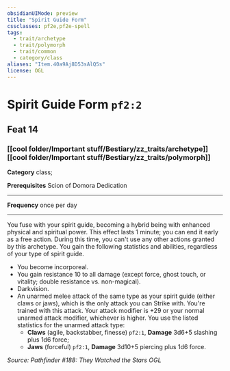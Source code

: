 ```yaml
---
obsidianUIMode: preview
title: "Spirit Guide Form"
cssclasses: pf2e,pf2e-spell
tags:
  - trait/archetype
  - trait/polymorph
  - trait/common
  - category/class
aliases: "Item.40a9Aj8D53sAlQ5s"
license: OGL
---
```

# Spirit Guide Form `pf2:2`
## Feat 14
### [[cool folder/Important stuff/Bestiary/zz_traits/archetype]][[cool folder/Important stuff/Bestiary/zz_traits/polymorph]]

**Category** class; 



**Prerequisites** Scion of Domora Dedication
* * *
**Frequency** once per day

* * *

You fuse with your spirit guide, becoming a hybrid being with enhanced physical and spiritual power. This effect lasts 1 minute; you can end it early as a free action. During this time, you can't use any other actions granted by this archetype. You gain the following statistics and abilities, regardless of your type of spirit guide.

*   You become incorporeal.
*   You gain resistance 10 to all damage (except force, ghost touch, or vitality; double resistance vs. non-magical).
*   Darkvision.
*   An unarmed melee attack of the same type as your spirit guide (either claws or jaws), which is the only attack you can Strike with. You're trained with this attack. Your attack modifier is +29 or your normal unarmed attack modifier, whichever is higher. You use the listed statistics for the unarmed attack type:
    *   **Claws** (agile, backstabber, finesse) `pf2:1`, **Damage** 3d6+5 slashing plus 1d6 force;
    *   **Jaws** (forceful) `pf2:1`, **Damage** 3d10+5 piercing plus 1d6 force.

*Source: Pathfinder #188: They Watched the Stars*
*OGL*